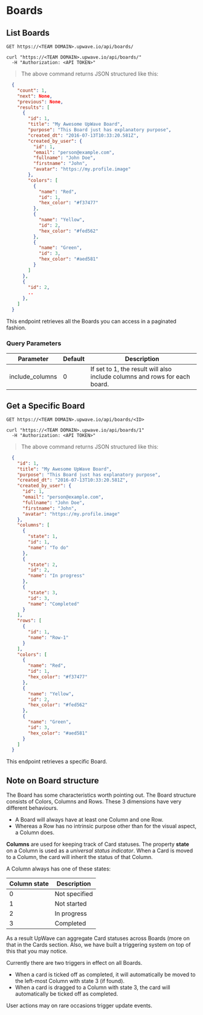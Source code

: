 # Boards

## List Boards
`GET https://<TEAM DOMAIN>.upwave.io/api/boards/`

```shell
curl "https://<TEAM DOMAIN>.upwave.io/api/boards/"
  -H "Authorization: <API TOKEN>"
```

> The above command returns JSON structured like this:

```json
  {
    "count": 1, 
    "next": None,
    "previous": None, 
    "results": [
      {
        "id": 1,
        "title": "My Awesome UpWave Board",
        "purpose": "This Board just has explanatory purpose",
        "created_dt": "2016-07-13T10:33:20.581Z",
        "created_by_user": {
          "id": 1,
          "email": "person@example.com",
          "fullname": "John Doe",
          "firstname": "John",
          "avatar": "https://my.profile.image"
        },
        "colors": [
          {
            "name": "Red",
            "id": 1,
            "hex_color": "#f37477"
          },
          {
            "name": "Yellow",
            "id": 2,
            "hex_color": "#fed562"
          },
          {
            "name": "Green",
            "id": 3,
            "hex_color": "#aed581"
          }
        ]
      },
      {
        "id": 2,
        ..
      },
    ]
  }
```

This endpoint retrieves all the Boards you can access in a paginated fashion.

### Query Parameters

Parameter | Default | Description
--------- | ------- | -----------
include_columns | 0 | If set to 1, the result will also include columns and rows for each board.


## Get a Specific Board
`GET https://<TEAM DOMAIN>.upwave.io/api/boards/<ID>`

```shell
curl "https://<TEAM DOMAIN>.upwave.io/api/boards/1"
  -H "Authorization: <API TOKEN>"
```

> The above command returns JSON structured like this:

```json
  {
    "id": 1,
    "title": "My Awesome UpWave Board",
    "purpose": "This Board just has explanatory purpose",
    "created_dt": "2016-07-13T10:33:20.581Z",
    "created_by_user": {
      "id": 1,
      "email": "person@example.com",
      "fullname": "John Doe",
      "firstname": "John",
      "avatar": "https://my.profile.image"
    },
    "columns": [
      {
        "state": 1,
        "id": 1,
        "name": "To do"
      },
      {
        "state": 2,
        "id": 2,
        "name": "In progress"
      },
      {
        "state": 3,
        "id": 3,
        "name": "Completed"
      }
    ],
    "rows": [
      {
        "id": 1,
        "name": "Row-1"
      }
    ],
    "colors": [
      {
        "name": "Red",
        "id": 1,
        "hex_color": "#f37477"
      },
      {
        "name": "Yellow",
        "id": 2,
        "hex_color": "#fed562"
      },
      {
        "name": "Green",
        "id": 3,
        "hex_color": "#aed581"
      }
    ]
  }
```

This endpoint retrieves a specific Board.

## Note on Board structure

The Board has some characteristics worth pointing out.
The Board structure consists of Colors, Columns and Rows. These 3 dimensions have very different behaviours.

- A Board will always have at least one Column and one Row.
- Whereas a Row has no intrinsic purpose other than for the visual aspect, a Column does.

**Columns** are used for keeping track of Card statuses. The property **state** on a Column is used as a *universal status indicator*.
When a Card is moved to a Column, the card will inherit the status of that Column.

A Column always has one of these states:

Column state | Description
--------- | -----------
0 | Not specified
1 | Not started
2 | In progress
3 | Completed

As a result UpWave can aggregate Card statuses across Boards (more on that in the Cards section.
Also, we have built a triggering system on top of this that you may notice.

Currently there are two triggers in effect on all Boards.

- When a card is ticked off as completed, it will automatically be moved to the left-most Column with state 3 (if found).
- When a card is dragged to a Column with state 3, the card will automatically be ticked off as completed.

<aside class="notice">User actions may on rare occasions trigger update events.</aside>
